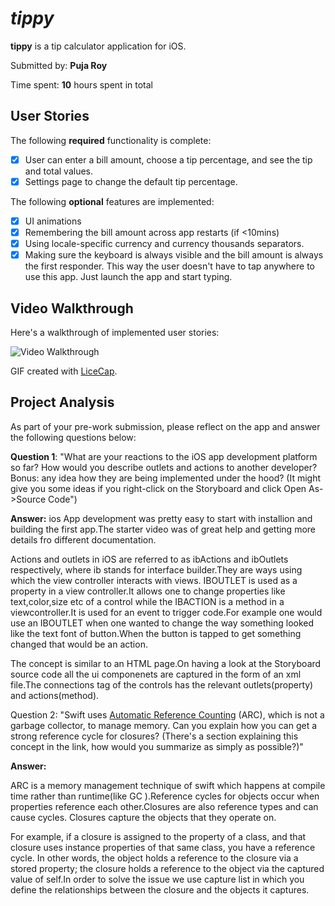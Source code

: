 # *tippy*

**tippy** is a tip calculator application for iOS.

Submitted by: **Puja Roy**

Time spent: **10** hours spent in total

## User Stories

The following **required** functionality is complete:

* [x] User can enter a bill amount, choose a tip percentage, and see the tip and total values.
* [x] Settings page to change the default tip percentage.

The following **optional** features are implemented:
* [x] UI animations
* [x] Remembering the bill amount across app restarts (if <10mins)
* [x] Using locale-specific currency and currency thousands separators.
* [x] Making sure the keyboard is always visible and the bill amount is always the first responder. This way the user doesn't have to tap anywhere to use this app. Just launch the app and start typing.

## Video Walkthrough 

Here's a walkthrough of implemented user stories:

<img src= 'http://i.imgur.com/FLXPJ25.gif' title=" Video Walkthrough"   width='' alt='Video Walkthrough' />

GIF created with [LiceCap](http://www.cockos.com/licecap/).

## Project Analysis

As part of your pre-work submission, please reflect on the app and answer the following questions below:

**Question 1**: "What are your reactions to the iOS app development platform so far? How would you describe outlets and actions to another developer? Bonus: any idea how they are being implemented under the hood? (It might give you some ideas if you right-click on the Storyboard and click Open As->Source Code")

**Answer:** 
ios App development was pretty easy to start with installion and building the first app.The starter video was of great help and getting more details fro different documentation.

Actions and outlets in iOS are referred to as ibActions and ibOutlets respectively, where ib stands for interface builder.They are ways using which the view controller interacts with views.
IBOUTLET is used as a property in a view controller.It allows one to change properties like text,color,size etc of a control while the IBACTION is a method in a viewcontroller.It is used for an event to trigger code.For example one would  use an IBOUTLET when one wanted to change the way something looked like the text font of button.When the button is tapped to get something changed that would be an action.

The concept is similar to an HTML page.On having a look at the Storyboard source code all the ui componenets are captured in the form of an xml file.The connections tag of the controls has the relevant outlets(property) and actions(method).

Question 2: "Swift uses [Automatic Reference Counting](https://developer.apple.com/library/content/documentation/Swift/Conceptual/Swift_Programming_Language/AutomaticReferenceCounting.html#//apple_ref/doc/uid/TP40014097-CH20-ID49) (ARC), which is not a garbage collector, to manage memory. Can you explain how you can get a strong reference cycle for closures? (There's a section explaining this concept in the link, how would you summarize as simply as possible?)"

**Answer:**

ARC is a memory management technique of swift which happens at compile time rather than runtime(like GC ).Reference cycles for objects occur when properties reference each other.Closures are also reference types and can cause cycles. Closures capture the objects that they operate on.
      
For example, if a closure is assigned to the property of a class, and that closure uses instance properties of that same class, you have a reference cycle. In other words, the object holds a reference to the closure via a stored property; the closure holds a reference to the object via the captured value of self.In order to solve the issue we use capture list in which you define the relationships between the closure and the objects it captures.



